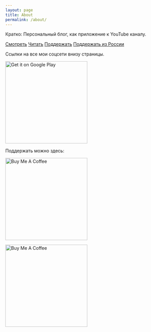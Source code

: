 ```yaml
---
layout: page
title: About
permalink: /about/
---
```



Кратко: Персональный блог, как приложение к YouTube каналу.

[Смотреть](https://www.youtube.com/c/MaxTrash) [Читать]({{site.baseurl}})
[Поддержать](https://www.buymeacoffee.com/maxtrash) [Поддержать из России](https://pay.cloudtips.ru/p/5acab2cd)

Ссылки на все мои соцсети внизу страницы.


<script src="https://apis.google.com/js/platform.js"></script>

<div class="g-ytsubscribe" data-channelid="UCSFR40osj7pJXouSiJDFXZA" data-layout="full" data-count="hidden"></div>


<a href='https://play.google.com/store/apps/details?id=org.godotengine.classicsnake4&pcampaignid=pcampaignidMKT-Other-global-all-co-prtnr-py-PartBadge-Mar2515-1'><img alt='Get it on Google Play' src='https://play.google.com/intl/en_us/badges/static/images/badges/en_badge_web_generic.png' width="256"/></a>


Поддержать можно здесь:

<a href="https://www.buymeacoffee.com/maxtrash" target="_blank"><img src="https://cdn.buymeacoffee.com/buttons/default-orange.png" alt="Buy Me A Coffee" width="256"></a>


<a href="https://www.buymeacoffee.com/maxtrash" target="_blank"><img src="https://github.com/trash-max/trash-max.github.io/blob/master/assets/bmc_qr.png" alt="Buy Me A Coffee" width="256"></a>